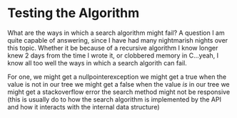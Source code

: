 # **Testing the Algorithm**

What are the ways in which a search algorithm might fail? A question I am quite capable of answering, since I have had
many nightmarish nights over this topic. Whether it be because of a recursive algorithm I know longer knew 2 days from 
the time I wrote it, or clobbered memory in C...yeah, I know all too well the ways in which a search algorith can fail. 

For one, 
we might get a nullpointerexception 
we might get a true when the value is not in our tree
we might get a false when the value *is* in our tree
we might get a stackoverflow error
the search method might not be responsive (this is usually do to how the search algorithm is implemented by the API 
and how it interacts with the internal data structure)
